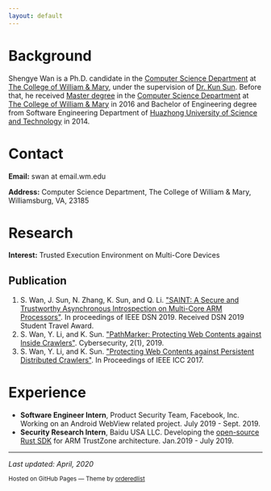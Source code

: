 ```yaml
---
layout: default
---
```


# Background
Shengye Wan is a Ph.D. candidate in the [Computer Science Department](http://www.wm.edu/as/computerscience/) at [The College of William & Mary](http://www.wm.edu/), under the supervision of [Dr. Kun Sun](http://csis.gmu.edu/ksun/). Before that, he received [Master degree][1] in the [Computer Science Department](http://www.wm.edu/as/computerscience/) at [The College of William & Mary](http://www.wm.edu/) in 2016 and Bachelor of Engineering degree from Software Engineering Department of [Huazhong University of Science and Technology](http://english.hust.edu.cn/) in 2014.

[1]: https://scholarworks.wm.edu/cgi/viewcontent.cgi?article=1039&context=etd "Master degree"

# Contact
**Email:** swan at email.wm.edu

**Address:** Computer Science Department, 
The College of William & Mary,  
Williamsburg, VA, 23185 

# Research
**Interest:** Trusted Execution Environment on Multi-Core Devices


## Publication
1. S. Wan, J. Sun, N. Zhang, K. Sun, and Q. Li. ["SAINT: A Secure and Trustworthy Asynchronous Introspection on Multi-Core ARM Processors"](./assets/papers/SATIN-DSN2019.pdf). In proceedings of IEEE DSN 2019. Received DSN 2019 Student Travel Award.
2. S. Wan, Y. Li, and K. Sun. ["PathMarker: Protecting Web Contents against Inside Crawlers"](./assets/papers/PathMarker-Cybersecurity2019.pdf). Cybersecurity, 2(1), 2019.
3. S. Wan, Y. Li, and K. Sun. ["Protecting Web Contents against Persistent Distributed Crawlers"](https://ieeexplore.ieee.org/document/7996685). In Proceedings of IEEE ICC 2017.

# Experience
* **Software Engineer Intern**, Product Security Team, Facebook, Inc. Working on an Android WebView related project. July 2019 - Sept. 2019.
* **Security Research Intern**, Baidu USA LLC. Developing the [open-source Rust SDK](https://github.com/mesalock-linux/rust-optee-trustzone-sdk) for ARM TrustZone architecture. Jan.2019 - July 2019.

* * *

*Last updated: April, 2020*

<p><small>Hosted on GitHub Pages &mdash; Theme by <a href="https://github.com/orderedlist">orderedlist</a></small></p>
